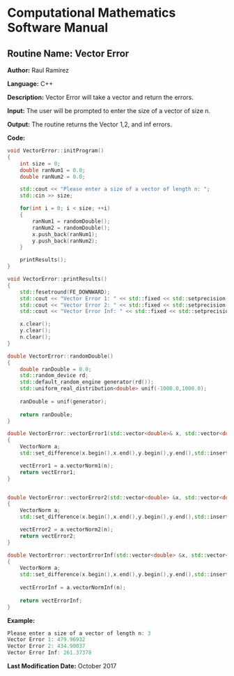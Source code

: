 # Computational Mathematics Software Manual

## **Routine Name:** Vector Error

**Author:** Raul Ramirez

**Language:** C++

**Description:** Vector Error will take a vector and return the errors.

**Input:**  The user will be prompted to enter the size of a vector of size n.

**Output:** The routine returns the Vector 1,2, and inf errors. 

**Code:**
```C++
void VectorError::initProgram()
{
	int size = 0;
	double ranNum1 = 0.0;
	double ranNum2 = 0.0;

	std::cout << "Please enter a size of a vector of length n: ";
	std::cin >> size;

	for(int i = 0; i < size; ++i)
	{
		ranNum1 = randomDouble();
		ranNum2 = randomDouble();
		x.push_back(ranNum1);
		y.push_back(ranNum2);
	}

	printResults();
}

void VectorError::printResults()
{
	std::fesetround(FE_DOWNWARD);
	std::cout << "Vector Error 1: " << std::fixed << std::setprecision(5) << vectorError1(x,y) << std::endl;
	std::cout << "Vector Error 2: " << std::fixed << std::setprecision(5) << vectorError2(x,y) << std::endl;
	std::cout << "Vector Error Inf: " << std::fixed << std::setprecision(5) << vectorErrorInf(x,y) << std::endl;

	x.clear();
	y.clear();
	n.clear();
}

double VectorError::randomDouble()
{
	double ranDouble = 0.0;
	std::random_device rd;
	std::default_random_engine generator(rd());
	std::uniform_real_distribution<double> unif(-1000.0,1000.0);
	
	ranDouble = unif(generator);
	
	return ranDouble;	
}

double VectorError::vectorError1(std::vector<double>& x, std::vector<double> &y)
{
	VectorNorm a;
	std::set_difference(x.begin(),x.end(),y.begin(),y.end(),std::inserter(n,n.begin()));

	vectError1 = a.vectorNorm1(n);	
	return vectError1;
}


double VectorError::vectorError2(std::vector<double> &x, std::vector<double> &y)
{
	VectorNorm a;
	std::set_difference(x.begin(),x.end(),y.begin(),y.end(),std::inserter(n,n.begin()));

	vectError2 = a.vectorNorm2(n);	
	return vectError2;
}

double VectorError::vectorErrorInf(std::vector<double> &x, std::vector<double> &y)
{
	VectorNorm a;
	std::set_difference(x.begin(),x.end(),y.begin(),y.end(),std::inserter(n,n.begin()));
	
	vectErrorInf = a.vectorNormInf(n);
	
	return vectErrorInf;
}
```

**Example:**
```C++
Please enter a size of a vector of length n: 3
Vector Error 1: 479.96932
Vector Error 2: 434.90037
Vector Error Inf: 261.37378
```

**Last Modification Date:** October 2017
